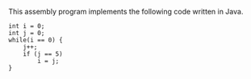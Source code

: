 This assembly program implements the following code written in Java.
```
int i = 0;
int j = 0;
while(i == 0) {
    j++;
    if (j == 5) 
        i = j;
}
```
